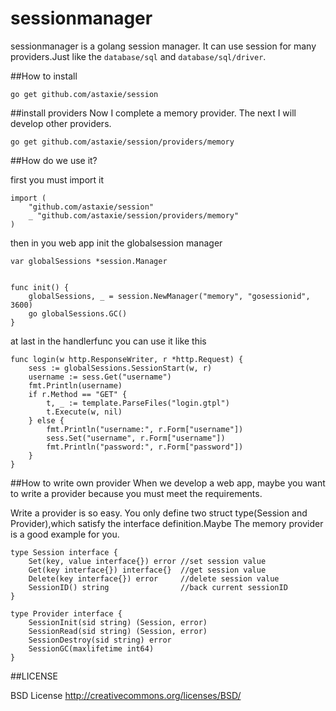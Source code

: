 sessionmanager
==============

sessionmanager is a golang session manager. It can use session for many providers.Just like the `database/sql` and `database/sql/driver`.

##How to install

	go get github.com/astaxie/session


##install providers
Now I complete a memory provider. The next I will develop other providers.

	go get github.com/astaxie/session/providers/memory

##How do we use it?

first you must import it


	import (
		"github.com/astaxie/session"
		_ "github.com/astaxie/session/providers/memory"
	)

then in you web app init the globalsession manager
	
	var globalSessions *session.Manager


	func init() {
		globalSessions, _ = session.NewManager("memory", "gosessionid", 3600)
		go globalSessions.GC()
	}


at last in the handlerfunc you can use it like this

	func login(w http.ResponseWriter, r *http.Request) {
		sess := globalSessions.SessionStart(w, r)
		username := sess.Get("username")
		fmt.Println(username)
		if r.Method == "GET" {
			t, _ := template.ParseFiles("login.gtpl")
			t.Execute(w, nil)
		} else {
			fmt.Println("username:", r.Form["username"])
			sess.Set("username", r.Form["username"])
			fmt.Println("password:", r.Form["password"])
		}
	}
	


##How to write own provider
When we develop a web app, maybe you want to write a provider because you must meet the requirements.

Write a provider is so easy. You only define two struct type(Session and Provider),which satisfy the interface definition.Maybe The memory provider is a good example for you.

	type Session interface {
		Set(key, value interface{}) error //set session value
		Get(key interface{}) interface{}  //get session value
		Delete(key interface{}) error     //delete session value
		SessionID() string                //back current sessionID
	}
	
	type Provider interface {
		SessionInit(sid string) (Session, error)
		SessionRead(sid string) (Session, error)
		SessionDestroy(sid string) error
		SessionGC(maxlifetime int64)
	}

##LICENSE

BSD License http://creativecommons.org/licenses/BSD/